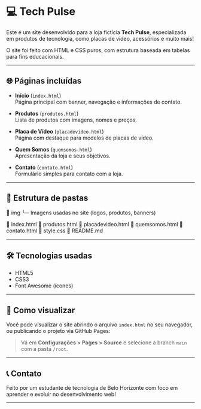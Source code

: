 # 💻 Tech Pulse

Este é um site desenvolvido para a loja fictícia **Tech Pulse**, especializada em produtos de tecnologia, como placas de vídeo, acessórios e muito mais!

O site foi feito com HTML e CSS puros, com estrutura baseada em tabelas para fins educacionais.

---

## 🌐 Páginas incluídas

- **Início** (`index.html`)  
  Página principal com banner, navegação e informações de contato.

- **Produtos** (`produtos.html`)  
  Lista de produtos com imagens, nomes e preços.

- **Placa de Vídeo** (`placadevideo.html`)  
  Página com destaque para modelos de placas de vídeo.

- **Quem Somos** (`quemsomos.html`)  
  Apresentação da loja e seus objetivos.

- **Contato** (`contato.html`)  
  Formulário simples para contato com a loja.

---

## 📂 Estrutura de pastas
📁 img └─ Imagens usadas no site (logos, produtos, banners)

📄 index.html 📄 produtos.html 📄 placadevideo.html 📄 quemsomos.html 📄 contato.html 📄 style.css 📄 README.md


---

## 🛠️ Tecnologias usadas

- HTML5
- CSS3
- Font Awesome (ícones)

---

## 🚀 Como visualizar

Você pode visualizar o site abrindo o arquivo `index.html` no seu navegador, ou publicando o projeto via GitHub Pages:

> Vá em **Configurações > Pages > Source** e selecione a branch `main` com a pasta `/root`.

---

## 📞 Contato

Feito por um estudante de tecnologia de Belo Horizonte com foco em aprender e evoluir no desenvolvimento web!

---


